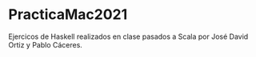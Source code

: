 # PracticaMac2021
Ejercicos de Haskell realizados en clase pasados a Scala por José David Ortiz y Pablo Cáceres.
